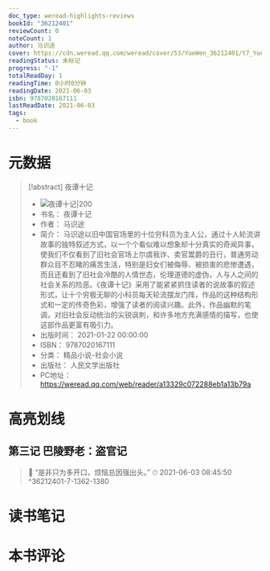 ```yaml
---
doc_type: weread-highlights-reviews
bookId: "36212401"
reviewCount: 0
noteCount: 1
author: 马识途
cover: https://cdn.weread.qq.com/weread/cover/53/YueWen_36212401/t7_YueWen_36212401.jpg
readingStatus: 未标记
progress: "-1"
totalReadDay: 1
readingTime: 0小时0分钟
readingDate: 2021-06-03
isbn: 9787020167111
lastReadDate: 2021-06-03
tags:
  - book
---
```

# 元数据
> [!abstract] 夜谭十记
> - ![ 夜谭十记|200](https://cdn.weread.qq.com/weread/cover/53/YueWen_36212401/t7_YueWen_36212401.jpg)
> - 书名： 夜谭十记
> - 作者： 马识途
> - 简介： 马识途以旧中国官场里的十位穷科员为主人公，通过十人轮流讲故事的独特叙述方式，以一个个看似难以想象却十分真实的奇闻异事，使我们不仅看到了旧社会官场上尔虞我诈、卖官鬻爵的丑行，普通劳动群众目不忍睹的痛苦生活，特别是妇女们被侮辱、被损害的悲惨遭遇，而且还看到了旧社会冷酷的人情世态，伦理道德的虚伪，人与人之间的社会关系的险恶。《夜谭十记》采用了能紧紧抓住读者的说故事的叙述形式，让十个穷极无聊的小科员每天轮流摆龙门阵，作品的这种结构形式和一定的传奇色彩，增强了读者的阅读兴趣。此外，作品幽默的笔调，对旧社会反动统治的尖锐讽刺，和许多地方充满感情的描写，也使这部作品更富有吸引力。
> - 出版时间： 2021-01-22 00:00:00
> - ISBN： 9787020167111
> - 分类： 精品小说-社会小说
> - 出版社： 人民文学出版社
> - PC地址：https://weread.qq.com/web/reader/a13329c072288eb1a13b79a

# 高亮划线

## 第三记 巴陵野老：盗官记

> 📌 “是非只为多开口，烦恼总因强出头。” 
> ⏱ 2021-06-03 08:45:50 ^36212401-7-1362-1380

# 读书笔记

# 本书评论

